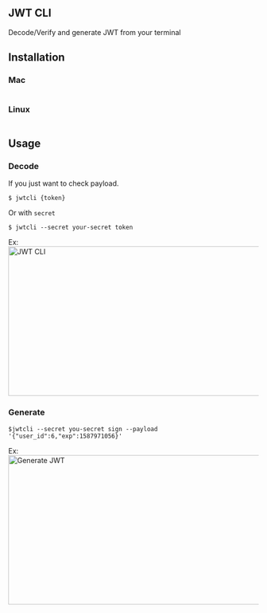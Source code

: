 ## JWT CLI 
Decode/Verify and generate JWT from your terminal

## Installation
### Mac
```
```
### Linux
```
```

## Usage
### Decode
If you just want to check payload.  
```
$ jwtcli {token}
```
  
Or with `secret`  
```
$ jwtcli --secret your-secret token
```

Ex:  
<img src="https://i.imgur.com/E2UXAix.png" alt="JWT CLI" width="600" height="300"/>

### Generate
```
$jwtcli --secret you-secret sign --payload '{"user_id":6,"exp":1587971056}'
```
Ex:  
<img src="https://i.imgur.com/4PlBRBf.png" alt="Generate JWT" width="600" height="300"/>

